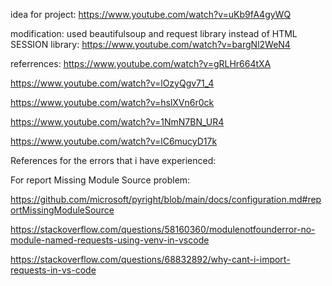 idea for project: https://www.youtube.com/watch?v=uKb9fA4gyWQ

modification: used beautifulsoup and request library instead of HTML SESSION library: https://www.youtube.com/watch?v=bargNl2WeN4

referrences:
https://www.youtube.com/watch?v=gRLHr664tXA

https://www.youtube.com/watch?v=lOzyQgv71_4

https://www.youtube.com/watch?v=hslXVn6r0ck

https://www.youtube.com/watch?v=1NmN7BN_UR4

https://www.youtube.com/watch?v=lC6mucyD17k


References for the errors that i have experienced:

For report Missing Module Source problem:

https://github.com/microsoft/pyright/blob/main/docs/configuration.md#reportMissingModuleSource

https://stackoverflow.com/questions/58160360/modulenotfounderror-no-module-named-requests-using-venv-in-vscode

https://stackoverflow.com/questions/68832892/why-cant-i-import-requests-in-vs-code


